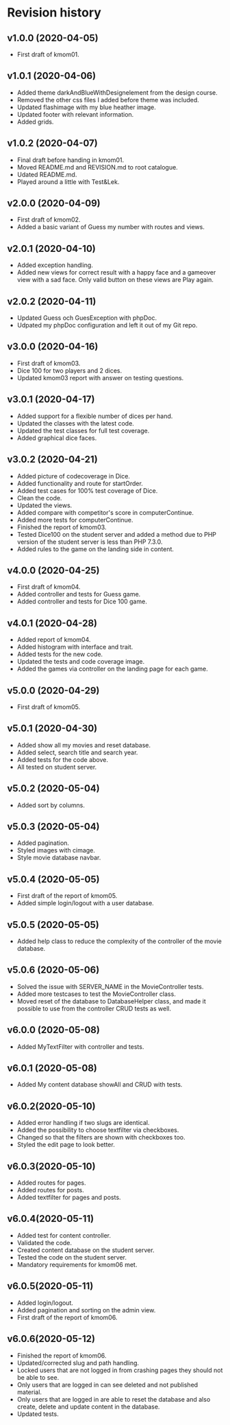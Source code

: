 Revision history
=======================

v1.0.0 (2020-04-05)
------------------------

* First draft of kmom01.

v1.0.1 (2020-04-06)
------------------------

* Added theme darkAndBlueWithDesignelement from the design course.
* Removed the other css files I added before theme was included.
* Updated flashimage with my blue heather image.
* Updated footer with relevant information.
* Added grids.

v1.0.2 (2020-04-07)
------------------------

* Final draft before handing in kmom01.
* Moved README.md and REVISION.md to root catalogue.
* Udated README.md.
* Played around a little with Test&Lek.

v2.0.0 (2020-04-09)
------------------------

* First draft of kmom02.
* Added a basic variant of Guess my number with routes and views.

v2.0.1 (2020-04-10)
------------------------

* Added exception handling.
* Added new views for correct result with a happy face and a gameover view
  with a sad face. Only valid button on these views are Play again.

v2.0.2 (2020-04-11)
------------------------

* Updated Guess och GuesException with phpDoc.
* Udpated my phpDoc configuration and left it out of my Git repo.

v3.0.0 (2020-04-16)
------------------------

* First draft of kmom03.
* Dice 100 for two players and 2 dices.
* Updated kmom03 report with answer on testing questions.

v3.0.1 (2020-04-17)
------------------------

* Added support for a flexible number of dices per hand.
* Updated the classes with the latest code.
* Updated the test classes for full test coverage.
* Added graphical dice faces.

v3.0.2 (2020-04-21)
------------------------

* Added picture of codecoverage in Dice.
* Added functionality and route for startOrder.
* Added test cases for 100% test coverage of Dice.
* Clean the code.
* Updated the views.
* Added compare with competitor's score in computerContinue.
* Added more tests for computerContinue.
* Finished the report of kmom03.
* Tested Dice100 on the student server and added a method due to
  PHP version of the student server is less than PHP 7.3.0.
* Added rules to the game on the landing side in content.

v4.0.0 (2020-04-25)
------------------------

* First draft of kmom04.
* Added controller and tests for Guess game.
* Added controller and tests for Dice 100 game.

v4.0.1 (2020-04-28)
------------------------

* Added report of kmom04.
* Added histogram with interface and trait.
* Added tests for the new code.
* Updated the tests and code coverage image.
* Added the games via controller on the landing page for each game.

v5.0.0 (2020-04-29)
------------------------

* First draft of kmom05.

v5.0.1 (2020-04-30)
------------------------

* Added show all my movies and reset database.
* Added select, search title and search year.
* Added tests for the code above.
* All tested on student server.

v5.0.2 (2020-05-04)
------------------------

* Added sort by columns.

v5.0.3 (2020-05-04)
------------------------

* Added pagination.
* Styled images with cimage.
* Style movie database navbar.

v5.0.4 (2020-05-05)
------------------------

* First draft of the report of kmom05.
* Added simple login/logout with a user database.

v5.0.5 (2020-05-05)
------------------------

* Added help class to reduce the complexity of the controller of the
  movie database.

 v5.0.6 (2020-05-06)
 ------------------------

 * Solved the issue with SERVER_NAME in the MovieController tests.
 * Added more testcases to test the MovieController class.
 * Moved reset of the database to DatabaseHelper class, and made it possible
   to use from the controller CRUD tests as well.

v6.0.0 (2020-05-08)
------------------------

* Added MyTextFilter with controller and tests.

v6.0.1 (2020-05-08)
------------------------

* Added My content database showAll and CRUD with tests.

v6.0.2(2020-05-10)
------------------------

* Added error handling if two slugs are identical.
* Added the possibility to choose textfilter via checkboxes.
* Changed so that the filters are shown with checkboxes too.
* Styled the edit page to look better.

v6.0.3(2020-05-10)
------------------------

* Added routes for pages.
* Added routes for posts.
* Added textfilter for pages and posts.

v6.0.4(2020-05-11)
------------------------

* Added test for content controller.
* Validated the code.
* Created content database on the student server.
* Tested the code on the student server.
* Mandatory requirements for kmom06 met.

v6.0.5(2020-05-11)
------------------------

* Added login/logout.
* Added pagination and sorting on the admin view.
* First draft of the report of kmom06.

v6.0.6(2020-05-12)
------------------------

* Finished the report of kmom06.
* Updated/corrected slug and path handling.
* Locked users that are not logged in from crashing pages they
  should not be able to see.
* Only users that are logged in can see deleted and not published
  material.
* Only users that are logged in are able to reset the database and also
  create, delete and update content in the database.
* Updated tests.
